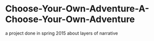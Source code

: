 # Choose-Your-Own-Adventure-A-Choose-Your-Own-Adventure
a project done in spring 2015 about layers of narrative
